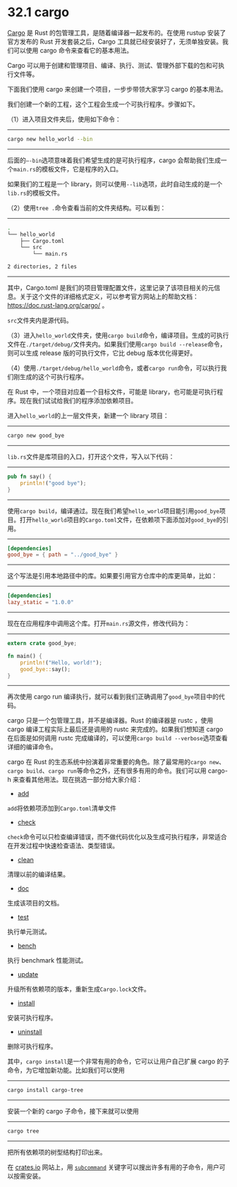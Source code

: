 # 32.1 cargo

[Cargo](https://doc.rust-lang.org/cargo/) 是 Rust 的包管理工具，是随着编译器一起发布的。在使用 rustup 安装了官方发布的 Rust 开发套装之后，Cargo 工具就已经安装好了，无须单独安装。我们可以使用 cargo 命令来查看它的基本用法。

Cargo 可以用于创建和管理项目、编译、执行、测试、管理外部下载的包和可执行文件等。

下面我们使用 cargo 来创建一个项目，一步步带领大家学习 cargo 的基本用法。

我们创建一个新的工程，这个工程会生成一个可执行程序。步骤如下。

（1）进入项目文件夹后，使用如下命令：

---

```sh
cargo new hello_world --bin
```

---

后面的`–-bin`选项意味着我们希望生成的是可执行程序，cargo 会帮助我们生成一个`main.rs`的模板文件，它是程序的入口。

如果我们的工程是一个 library，则可以使用`--lib`选项，此时自动生成的是一个`lib.rs`的模板文件。

（2）使用`tree .`命令查看当前的文件夹结构。可以看到：

---

```sh
.
└── hello_world
    ├── Cargo.toml
    └── src
        └── main.rs

2 directories, 2 files
```

---

其中，Cargo.toml 是我们的项目管理配置文件，这里记录了该项目相关的元信息。关于这个文件的详细格式定义，可以参考官方网站上的帮助文档：<https://doc.rust-lang.org/cargo/> 。

`src`文件夹内是源代码。

（3）进入`hello_world`文件夹，使用`cargo build`命令，编译项目。生成的可执行文件在`./target/debug/`文件夹内。如果我们使用`cargo build --release`命令，则可以生成 release 版的可执行文件，它比 debug 版本优化得更好。

（4）使用`./target/debug/hello_world`命令，或者`cargo run`命令，可以执行我们刚生成的这个可执行程序。

在 Rust 中，一个项目对应着一个目标文件，可能是 library，也可能是可执行程序。现在我们试试给我们的程序添加依赖项目。

进入`hello_world`的上一层文件夹，新建一个 library 项目：

---

```sh
cargo new good_bye
```

---

`lib.rs`文件是库项目的入口，打开这个文件，写入以下代码：

---

```rust
pub fn say() {
    println!("good bye");
}
```

---

使用`cargo build`，编译通过。现在我们希望`hello_world`项目能引用`good_bye`项目。打开`hello_world`项目的`Cargo.toml`文件，在依赖项下面添加对`good_bye`的引用。

---

```toml
[dependencies]
good_bye = { path = "../good_bye" }
```

---

这个写法是引用本地路径中的库。如果要引用官方仓库中的库更简单，比如：

---

```toml
[dependencies]
lazy_static = "1.0.0"
```

---

现在在应用程序中调用这个库。打开`main.rs`源文件，修改代码为：

---

```rust
extern crate good_bye;

fn main() {
    println!("Hello, world!");
    good_bye::say();
}
```

---

再次使用 cargo run 编译执行，就可以看到我们正确调用了`good_bye`项目中的代码。

cargo 只是一个包管理工具，并不是编译器。Rust 的编译器是 rustc ，使用 cargo 编译工程实际上最后还是调用的 rustc 来完成的。如果我们想知道 cargo 在后面是如何调用 rustc 完成编译的，可以使用`cargo build --verbose`选项查看详细的编译命令。

cargo 在 Rust 的生态系统中扮演着非常重要的角色。除了最常用的`cargo new`、`cargo build`、`cargo run`等命令之外，还有很多有用的命令。我们可以用 cargo-h 来查看其他用法。现在挑选一部分给大家介绍：

* [add](https://doc.rust-lang.org/cargo/commands/cargo-add.html)

`add`将依赖项添加到`Cargo.toml`清单文件

* [check](https://doc.rust-lang.org/cargo/commands/cargo-check.html)

`check`命令可以只检查编译错误，而不做代码优化以及生成可执行程序，非常适合在开发过程中快速检查语法、类型错误。

* [clean](https://doc.rust-lang.org/cargo/commands/cargo-clean.html)

清理以前的编译结果。

* [doc](https://doc.rust-lang.org/cargo/commands/cargo-doc.html)

生成该项目的文档。

* [test](https://doc.rust-lang.org/cargo/commands/cargo-test.html)

执行单元测试。

* [bench](https://doc.rust-lang.org/cargo/commands/cargo-bench.html)

执行 benchmark 性能测试。

* [update](https://doc.rust-lang.org/cargo/commands/cargo-update.html)

升级所有依赖项的版本，重新生成`Cargo.lock`文件。

* [install](https://doc.rust-lang.org/cargo/commands/cargo-install.html)

安装可执行程序。

* [uninstall](https://doc.rust-lang.org/cargo/commands/cargo-uninstall.html)

删除可执行程序。

其中，`cargo install`是一个非常有用的命令，它可以让用户自己扩展 cargo 的子命令，为它增加新功能。比如我们可以使用

---

```sh
cargo install cargo-tree
```

---

安装一个新的 cargo 子命令，接下来就可以使用

---

```sh
cargo tree
```

---

把所有依赖项的树型结构打印出来。

在 [crates.io](https://crates.io) 网站上，用 [`subcommand`](https://crates.io/search?q=subcommand) 关键字可以搜出许多有用的子命令，用户可以按需安装。
